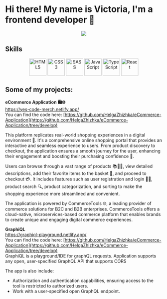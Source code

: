 # Hi there! My name is Victoria, I'm a frontend developer 👋 #

<div align="center"">
<img src='https://i.giphy.com/media/v1.Y2lkPTc5MGI3NjExY3g4ZDZmN2RxaWtycnVhaWZqemI1eHI0bmFrM2YzbTl3ajh5YTR6YiZlcD12MV9pbnRlcm5hbF9naWZfYnlfaWQmY3Q9Zw/hpXdHPfFI5wTABdDx9/giphy.gif'/>
</div>

<!--
**VictoriaAlekseeva/VictoriaAlekseeva** is a ✨ _special_ ✨ repository because its `README.md` (this file) appears on your GitHub profile.

Here are some ideas to get you started:

- 🔭 I’m currently working on ...
- 🌱 I’m currently learning ...
- 👯 I’m looking to collaborate on ...
- 🤔 I’m looking for help with ...
- 💬 Ask me about ...
- 📫 How to reach me: ...
- 😄 Pronouns: ...
- ⚡ Fun fact: ...
-->

## Skills ##

<div align="center"">
  <img src="https://cdn.jsdelivr.net/gh/devicons/devicon@latest/icons/html5/html5-original-wordmark.svg" width='55px' height='55px' alt='HTML5'/>
  <img src="https://cdn.jsdelivr.net/gh/devicons/devicon@latest/icons/css3/css3-original-wordmark.svg" width='55px' height='55px' alt='CSS3'/>
  <img src="https://cdn.jsdelivr.net/gh/devicons/devicon@latest/icons/sass/sass-original.svg" width='55px' height='55px' alt='SASS'/>
  <img src="https://cdn.jsdelivr.net/gh/devicons/devicon@latest/icons/javascript/javascript-original.svg" width='55px' height='55px' alt='JavaScript'/>
  <img src="https://cdn.jsdelivr.net/gh/devicons/devicon@latest/icons/typescript/typescript-original.svg" width='55px' height='55px' alt='TypeScript'/>
  <img src="https://cdn.jsdelivr.net/gh/devicons/devicon@latest/icons/react/react-original-wordmark.svg" width='55px' height='55px' alt='React'/>
</div>

## Some of my projects: ##
**eCommerce Application 🛍️🌐**  
https://yes-code-merch.netlify.app/  
You can find the code here: [https://github.com/HelgaZhizhka/eCommerce-Application](https://github.com/HelgaZhizhka/eCommerce-Application/tree/develop)

This platform replicates real-world shopping experiences in a digital environment 🏪. It's a comprehensive online shopping portal that provides an interactive and seamless experience to users. From product discovery to checkout, the application ensures a smooth journey for the user, enhancing their engagement and boosting their purchasing confidence 🚀.

Users can browse through a vast range of products 📚👗👟, view detailed descriptions, add their favorite items to the basket 🛒, and proceed to checkout 💳. It includes features such as user registration and login 📝🔐, product search 🔍, product categorization, and sorting to make the shopping experience more streamlined and convenient.

The application is powered by CommerceTools 🌐, a leading provider of commerce solutions for B2C and B2B enterprises. CommerceTools offers a cloud-native, microservices-based commerce platform that enables brands to create unique and engaging digital commerce experiences.


**GraphiQL**  
https://graphiql-playground.netlify.app/  
You can find the code here: [[https://github.com/HelgaZhizhka/eCommerce-Application](https://github.com/HelgaZhizhka/eCommerce-Application/tree/develop)  
](https://github.com/HelgaZhizhka/graphiql-app/tree/develop)
GraphiQL is a playground/IDE for graphQL requests. Application supports any open, user-specified GraphQL API that supports CORS

The app is also include:

- Authorization and authentication capabilities, ensuring access to the tool is restricted to authorized users.
- Work with a user-specified open GraphQL endpoint.


